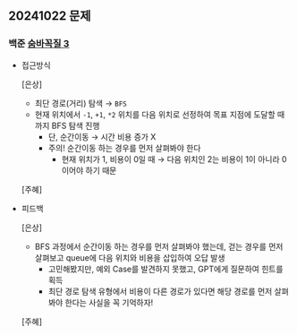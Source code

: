 ## 20241022 문제

### 백준 [숨바꼭질 3](https://www.acmicpc.net/problem/13549)

- 접근방식

  [은상]
  - 최단 경로(거리) 탐색 → `BFS`
  - 현재 위치에서 `-1`, `+1`, `*2` 위치를 다음 위치로 선정하여 목표 지점에 도달할 때까지 BFS 탐색 진행
    - 단, 순간이동 → 시간 비용 증가 X
    - 주의! 순간이동 하는 경우를 먼저 살펴봐야 한다
        - 현재 위치가 1, 비용이 0일 때 → 다음 위치인 2는 비용이 1이 아니라 0이어야 하기 때문

  [주혜]

  
- 피드백

  [은상]
  - BFS 과정에서 순간이동 하는 경우를 먼저 살펴봐야 했는데, 걷는 경우를 먼저 살펴보고 queue에 다음 위치와 비용을 삽입하여 오답 발생
    - 고민해봤지만, 예외 Case를 발견하지 못했고, GPT에게 질문하여 힌트를 획득
    - 최단 경로 탐색 유형에서 비용이 다른 경로가 있다면 해당 경로를 먼저 살펴봐야 한다는 사실을 꼭 기억하자!
 
  [주혜]
  

